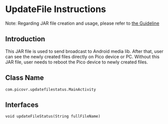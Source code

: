 # UpdateFile Instructions

Note: Regarding JAR file creation and usage, please refer to [the Guideline](https://github.com/picoxr/support/blob/master/How%20to%20Use%20JAR%20file%20in%20Unity%20project%20on%20Pico%20device.docx)

## Introduction

This JAR file is used to send broadcast to Android media lib. After that, user can see the newly created files directly on Pico device or PC. Without this JAR file, user needs to reboot the Pico device to newly created files.

## Class Name

```
com.picovr.updatefilestatus.MainActivity
```

## Interfaces

```
void updateFileStatus(String fullFileName)
```
